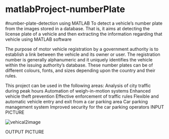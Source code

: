 # matlabProject-numberPlate
#number-plate-detection using MATLAB
To detect a vehicle’s number plate from the images stored in a database. That is, it aims at detecting the license plate of a vehicle and then extracting the information regarding that vehicle using MATLAB software

The purpose of motor vehicle registration by a government authority is to establish a link between the vehicle and its owner or user. The registration number is generally alphanumeric and it uniquely identifies the vehicle within the issuing authority’s database. These number plates can be of different colours, fonts, and sizes depending upon the country and their rules.

This project can be used in the following areas:
		Analysis of city traffic during peak hours
		Automation of weigh-in-motion systems
		Enhanced vehicle theft prevention
		Effective enforcement of traffic rules
		Flexible and automatic vehicle entry and exit from a car parking area
		Car parking management system
		Improved security for the car parking operators
INPUT PICTURE 

![vehical2image](https://github.com/user-attachments/assets/eb030d1f-054f-41bf-ad7b-4bc2698cd0a8)

OUTPUT PICTURE



